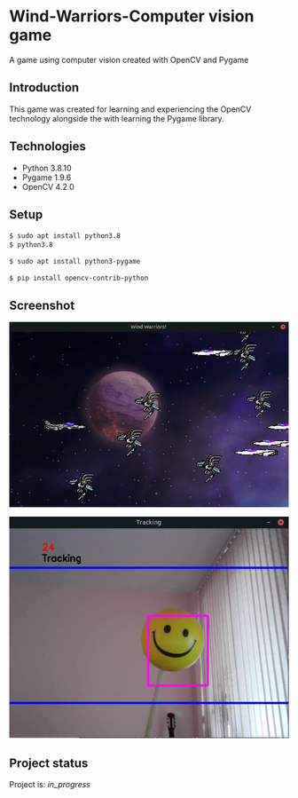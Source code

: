 # Wind-Warriors-Computer vision game

A game using computer vision created with OpenCV and Pygame

## Introduction
This game was created for learning and experiencing the OpenCV technology 
alongside the with learning the Pygame library.

## Technologies
- Python 3.8.10
- Pygame 1.9.6
- OpenCV 4.2.0

## Setup

```
$ sudo apt install python3.8
$ python3.8
```
```
$ sudo apt install python3-pygame
```
```
$ pip install opencv-contrib-python
```

## Screenshot
![Game_screenshot](./Screenshot.png)

![Game_tracking_screenshot](./Screenshot_tracking.png)

## Project status
Project is: _in_progress_
